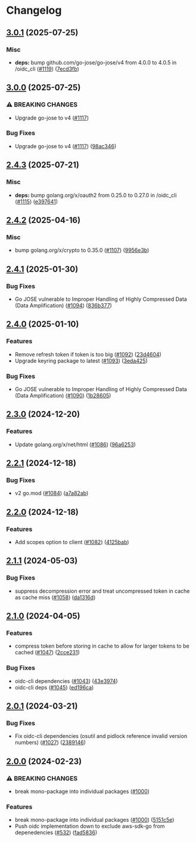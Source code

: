 # Changelog

## [3.0.1](https://github.com/chanzuckerberg/go-misc/compare/oidc_cli-v3.0.0...oidc_cli-v3.0.1) (2025-07-25)


### Misc

* **deps:** bump github.com/go-jose/go-jose/v4 from 4.0.0 to 4.0.5 in /oidc_cli ([#1119](https://github.com/chanzuckerberg/go-misc/issues/1119)) ([7ecd3fb](https://github.com/chanzuckerberg/go-misc/commit/7ecd3fb4d37438fcdf57a370e38655171ab3334c))

## [3.0.0](https://github.com/chanzuckerberg/go-misc/compare/oidc_cli-v2.4.3...oidc_cli-v3.0.0) (2025-07-25)


### ⚠ BREAKING CHANGES

* Upgrade go-jose to v4 ([#1117](https://github.com/chanzuckerberg/go-misc/issues/1117))

### Bug Fixes

* Upgrade go-jose to v4 ([#1117](https://github.com/chanzuckerberg/go-misc/issues/1117)) ([98ac346](https://github.com/chanzuckerberg/go-misc/commit/98ac34687d667f3ff0ee63279550e2a1973018d0))

## [2.4.3](https://github.com/chanzuckerberg/go-misc/compare/oidc_cli-v2.4.2...oidc_cli-v2.4.3) (2025-07-21)


### Misc

* **deps:** bump golang.org/x/oauth2 from 0.25.0 to 0.27.0 in /oidc_cli ([#1115](https://github.com/chanzuckerberg/go-misc/issues/1115)) ([e397641](https://github.com/chanzuckerberg/go-misc/commit/e397641da8e395950c5670958abb3e060fb02435))

## [2.4.2](https://github.com/chanzuckerberg/go-misc/compare/oidc_cli-v2.4.1...oidc_cli-v2.4.2) (2025-04-16)


### Misc

* bump golang.org/x/crypto to 0.35.0 ([#1107](https://github.com/chanzuckerberg/go-misc/issues/1107)) ([9956e3b](https://github.com/chanzuckerberg/go-misc/commit/9956e3b2797acf329133cacbe33bab2a7df82ee8))

## [2.4.1](https://github.com/chanzuckerberg/go-misc/compare/oidc_cli-v2.4.0...oidc_cli-v2.4.1) (2025-01-30)


### Bug Fixes

* Go JOSE vulnerable to Improper Handling of Highly Compressed Data (Data Amplification) ([#1094](https://github.com/chanzuckerberg/go-misc/issues/1094)) ([836b377](https://github.com/chanzuckerberg/go-misc/commit/836b37716c58f6d70888db6e7b28af984a487a09))

## [2.4.0](https://github.com/chanzuckerberg/go-misc/compare/oidc_cli-v2.3.0...oidc_cli-v2.4.0) (2025-01-10)


### Features

* Remove refresh token if token is too big ([#1092](https://github.com/chanzuckerberg/go-misc/issues/1092)) ([23d4604](https://github.com/chanzuckerberg/go-misc/commit/23d4604bb218629b26f4fc2cf97a9b418c865146))
* Upgrade keyring package to latest ([#1093](https://github.com/chanzuckerberg/go-misc/issues/1093)) ([3eda425](https://github.com/chanzuckerberg/go-misc/commit/3eda425a903a4464730ab294806aa8f5ba7169e2))


### Bug Fixes

* Go JOSE vulnerable to Improper Handling of Highly Compressed Data (Data Amplification) ([#1090](https://github.com/chanzuckerberg/go-misc/issues/1090)) ([1b28605](https://github.com/chanzuckerberg/go-misc/commit/1b28605532373fa7688fcab875b45503ae393563))

## [2.3.0](https://github.com/chanzuckerberg/go-misc/compare/oidc_cli-v2.2.1...oidc_cli-v2.3.0) (2024-12-20)


### Features

* Update golang.org/x/net/html ([#1086](https://github.com/chanzuckerberg/go-misc/issues/1086)) ([96a6253](https://github.com/chanzuckerberg/go-misc/commit/96a62530abd701abcfa79ea0740ef6ef1980fa08))

## [2.2.1](https://github.com/chanzuckerberg/go-misc/compare/oidc_cli-v2.2.0...oidc_cli-v2.2.1) (2024-12-18)


### Bug Fixes

* v2 go.mod ([#1084](https://github.com/chanzuckerberg/go-misc/issues/1084)) ([a7a82ab](https://github.com/chanzuckerberg/go-misc/commit/a7a82ab59d09d3cf4a4b8c6cd751d909041daf47))

## [2.2.0](https://github.com/chanzuckerberg/go-misc/compare/oidc_cli-v2.1.1...oidc_cli-v2.2.0) (2024-12-18)


### Features

* Add scopes option to client ([#1082](https://github.com/chanzuckerberg/go-misc/issues/1082)) ([4125bab](https://github.com/chanzuckerberg/go-misc/commit/4125bab37eeef65bab06656da4dc5aafe4edcdf8))

## [2.1.1](https://github.com/chanzuckerberg/go-misc/compare/oidc_cli-v2.1.0...oidc_cli-v2.1.1) (2024-05-03)


### Bug Fixes

* suppress decompression error and treat uncompressed token in cache as cache miss ([#1058](https://github.com/chanzuckerberg/go-misc/issues/1058)) ([da1316d](https://github.com/chanzuckerberg/go-misc/commit/da1316d146ad857f601dd32b1709935be1b11a8c))

## [2.1.0](https://github.com/chanzuckerberg/go-misc/compare/oidc_cli-v2.0.1...oidc_cli-v2.1.0) (2024-04-05)


### Features

* compress token before storing in cache to allow for larger tokens to be cached ([#1047](https://github.com/chanzuckerberg/go-misc/issues/1047)) ([2cce231](https://github.com/chanzuckerberg/go-misc/commit/2cce2310ce46834e73599e569c5b02dfe5e015c7))


### Bug Fixes

* oidc-cli dependencies ([#1043](https://github.com/chanzuckerberg/go-misc/issues/1043)) ([43e3974](https://github.com/chanzuckerberg/go-misc/commit/43e397411f6e377d97be1e2e1e4d57ae19181e79))
* oidc-cli deps ([#1045](https://github.com/chanzuckerberg/go-misc/issues/1045)) ([ed196ca](https://github.com/chanzuckerberg/go-misc/commit/ed196ca9c1368a5981c9e4b3cc9f9bd46932b055))

## [2.0.1](https://github.com/chanzuckerberg/go-misc/compare/oidc_cli-v2.0.0...oidc_cli-v2.0.1) (2024-03-21)


### Bug Fixes

* Fix oidc-cli dependencies (osutil and pidlock reference invalid version numbers) ([#1027](https://github.com/chanzuckerberg/go-misc/issues/1027)) ([2389146](https://github.com/chanzuckerberg/go-misc/commit/238914650ee40f9ef103e384749be7857255d674))

## [2.0.0](https://github.com/chanzuckerberg/go-misc/compare/oidc_cli-v1.12.0...oidc_cli-v2.0.0) (2024-02-23)


### ⚠ BREAKING CHANGES

* break mono-package into individual packages ([#1000](https://github.com/chanzuckerberg/go-misc/issues/1000))

### Features

* break mono-package into individual packages ([#1000](https://github.com/chanzuckerberg/go-misc/issues/1000)) ([5151c5e](https://github.com/chanzuckerberg/go-misc/commit/5151c5e6a03d706156ac0a5b437875ab1600af6c))
* Push oidc implementation down to exclude aws-sdk-go from depenedencies ([#532](https://github.com/chanzuckerberg/go-misc/issues/532)) ([fad5836](https://github.com/chanzuckerberg/go-misc/commit/fad5836ca8b86dc6b8496f66919a35378a3ef115))
